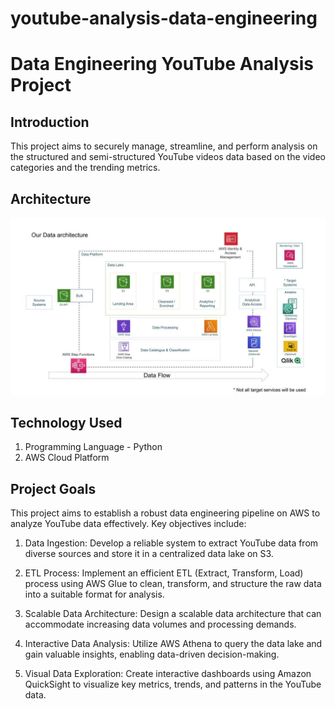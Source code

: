 # youtube-analysis-data-engineering
# Data Engineering YouTube Analysis Project 
## Introduction
This project aims to securely manage, streamline, and perform analysis on the structured and semi-structured YouTube videos data based on the video categories and the trending metrics.
## Architecture
![Project Architecture](architecture.jpeg)
## Technology Used
1. Programming Language - Python
2. AWS Cloud Platform
## Project Goals
This project aims to establish a robust data engineering pipeline on AWS to analyze YouTube data effectively. Key objectives include:

1. Data Ingestion: Develop a reliable system to extract YouTube data from diverse sources and store it in a centralized data lake on S3.
   
2. ETL Process: Implement an efficient ETL (Extract, Transform, Load) process using AWS Glue to clean, transform, and structure the raw data into a suitable format for analysis.
   
3. Scalable Data Architecture: Design a scalable data architecture that can accommodate increasing data volumes and processing demands.
   
4. Interactive Data Analysis: Utilize AWS Athena to query the data lake and gain valuable 
   insights, enabling data-driven decision-making.

5. Visual Data Exploration: Create interactive dashboards using Amazon QuickSight to visualize 
   key metrics, trends, and patterns in the YouTube data.
   
